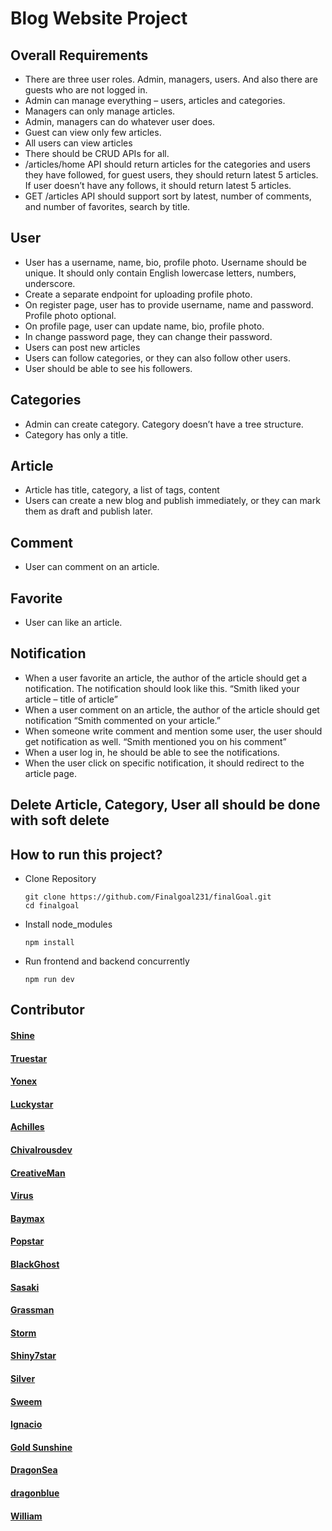 # Blog Website Project

## Overall Requirements

- There are three user roles. Admin, managers, users. And also there are guests who are not logged in.
- Admin can manage everything – users, articles and categories.
- Managers can only manage articles.
- Admin, managers can do whatever user does.
- Guest can view only few articles.
- All users can view articles
- There should be CRUD APIs for all.
- /articles/home API should return articles for the categories and users they have followed, for guest users, they should return latest 5 articles. If user doesn’t have any follows, it should return latest 5 articles.
- GET /articles API should support sort by latest, number of comments, and number of favorites, search by title.

## User

- User has a username, name, bio, profile photo. Username should be unique. It should only contain English lowercase letters, numbers, underscore.
- Create a separate endpoint for uploading profile photo.
- On register page, user has to provide username, name and password. Profile photo optional.
- On profile page, user can update name, bio, profile photo.
- In change password page, they can change their password.
- Users can post new articles
- Users can follow categories, or they can also follow other users.
- User should be able to see his followers.

## Categories

- Admin can create category. Category doesn’t have a tree structure.
- Category has only a title.

## Article

- Article has title, category, a list of tags, content
- Users can create a new blog and publish immediately, or they can mark them as draft and publish later.

## Comment

- User can comment on an article.

## Favorite

- User can like an article.

## Notification

- When a user favorite an article, the author of the article should get a notification. The notification should look like this. “Smith liked your article – title of article”
- When a user comment on an article, the author of the article should get notification “Smith commented on your article.”
- When someone write comment and mention some user, the user should get notification as well. “Smith mentioned you on his comment”
- When a user log in, he should be able to see the notifications.
- When the user click on specific notification, it should redirect to the article page.

## Delete Article, Category, User all should be done with soft delete

## How to run this project?

- Clone Repository
  
      git clone https://github.com/Finalgoal231/finalGoal.git
      cd finalgoal

- Install node_modules

      npm install
  
- Run frontend and backend concurrently

      npm run dev


## Contributor


#### [Shine](https://github.com/shinevue)
#### [Truestar](https://github.com/Luis96920)
#### [Yonex](https://github.com/mcyandex)
#### [Luckystar](https://github.com/techietrend)
#### [Achilles](https://github.com/oleh1010)
#### [Chivalrousdev](https://github.com/chivalrousdev)
#### [CreativeMan](https://github.com/creative2113)
#### [Virus](https://github.com/gitMan-stack)
#### [Baymax](https://github.com/techietrend)
#### [Popstar](https://github.com/popstar7)
#### [BlackGhost](https://github.com/blackghost2693)
#### [Sasaki](https://github.com/Johnhvy)
#### [Grassman](https://github.com/grasshousedev)
#### [Storm](https://github.com/felipedev418)
#### [Shiny7star](https://github.com/shiny7star)
#### [Silver](https://github.com/silvershiny)
#### [Sweem](https://github.com/BeautifulMoon211) 
#### [Ignacio](https://github.com/ignacioshine) 
#### [Gold Sunshine](https://github.com/goldsunshines)
#### [DragonSea](https://github.com/dragonsea0927) 
#### [dragonblue](https://github.com/dragon927AAA)
#### [William](https://github.com/guilmola724)
